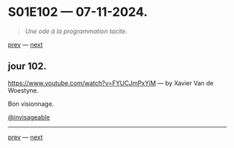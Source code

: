 # S01E102 — 07-11-2024.

> *Une ode à la programmation tacite.*

[prev](S01E101-06-11-2024.md) — [next](S01E01-29-07-2024.md)     

## jour 102.

https://www.youtube.com/watch?v=FYUCJmPxYiM — by Xavier Van de Woestyne.

Bon visionnage.

[@invisageable](https://twitter.com/invisageable)   

---

[prev](S01E101-06-11-2024.md) — [next](S01E01-29-07-2024.md)   